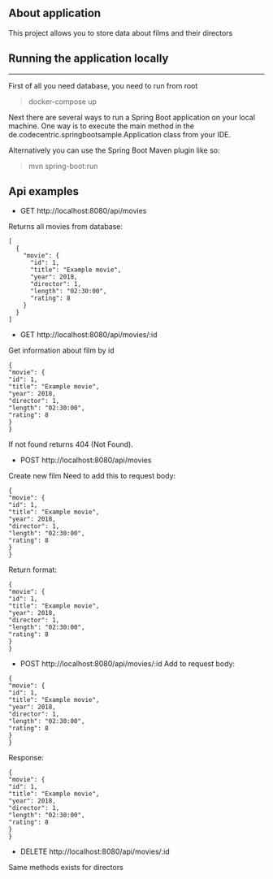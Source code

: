 ## About application
This project allows you to store data about films and their directors


## Running the application locally

---

First of all you need database, you need to run from root
> docker-compose up

Next there are several ways to run a Spring Boot application on your local machine. One way is to execute the main method in the de.codecentric.springbootsample.Application class from your IDE.

Alternatively you can use the Spring Boot Maven plugin like so:

> mvn spring-boot:run

## Api examples

- GET http://localhost:8080/api/movies

Returns all movies from database:

```
[
  {
    "movie": {
      "id": 1,
      "title": "Example movie",
      "year": 2018,
      "director": 1,
      "length": "02:30:00",
      "rating": 8
    }
  }
]
```

- GET http://localhost:8080/api/movies/:id

Get information about film by id
```
{
"movie": {
"id": 1,
"title": "Example movie",
"year": 2018,
"director": 1,
"length": "02:30:00",
"rating": 8
}
}
```
If not found returns 404 (Not Found).

- POST http://localhost:8080/api/movies

Create new film
Need to add this to request body:
```
{
"movie": {
"id": 1,
"title": "Example movie",
"year": 2018,
"director": 1,
"length": "02:30:00",
"rating": 8
}
}
```

Return format:
```
{
"movie": {
"id": 1,
"title": "Example movie",
"year": 2018,
"director": 1,
"length": "02:30:00",
"rating": 8
}
}
```

- POST http://localhost:8080/api/movies/:id
Add to request body:
```
{
"movie": {
"id": 1,
"title": "Example movie",
"year": 2018,
"director": 1,
"length": "02:30:00",
"rating": 8
}
}
```
Response:
```
{
"movie": {
"id": 1,
"title": "Example movie",
"year": 2018,
"director": 1,
"length": "02:30:00",
"rating": 8
}
}
```

- DELETE http://localhost:8080/api/movies/:id


Same methods exists for directors